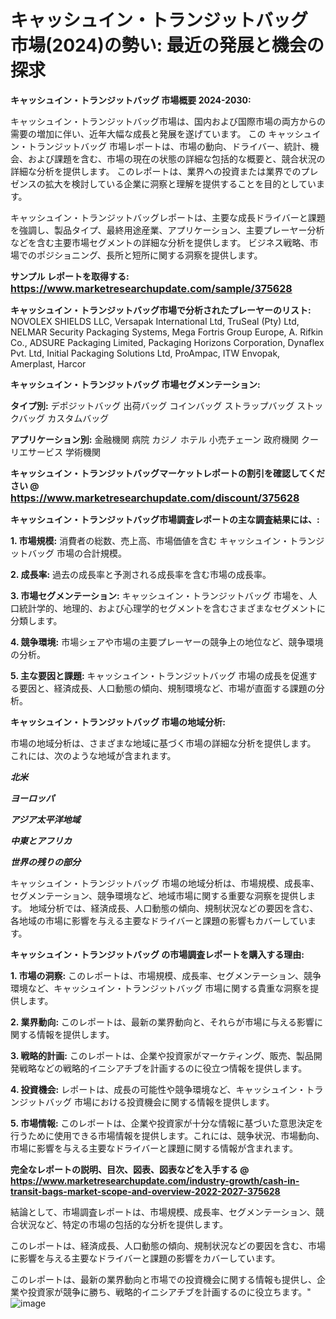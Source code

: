 # キャッシュイン・トランジットバッグ 市場(2024)の勢い: 最近の発展と機会の探求

<strong>キャッシュイン・トランジットバッグ 市場概要 2024-2030:</strong>

キャッシュイン・トランジットバッグ市場は、国内および国際市場の両方からの需要の増加に伴い、近年大幅な成長と発展を遂げています。 この キャッシュイン・トランジットバッグ 市場レポートは、市場の動向、ドライバー、統計、機会、および課題を含む、市場の現在の状態の詳細な包括的な概要と、競合状況の詳細な分析を提供します。 このレポートは、業界への投資または業界でのプレゼンスの拡大を検討している企業に洞察と理解を提供することを目的としています。

キャッシュイン・トランジットバッグレポートは、主要な成長ドライバーと課題を強調し、製品タイプ、最終用途産業、アプリケーション、主要プレーヤー分析などを含む主要市場セグメントの詳細な分析を提供します。 ビジネス戦略、市場でのポジショニング、長所と短所に関する洞察を提供します。



<strong>サンプル レポートを取得する: <a href=https://www.marketresearchupdate.com/sample/375628><font size=3 color=#0000ff>https://www.marketresearchupdate.com/sample/375628</font></a></strong>



<strong>キャッシュイン・トランジットバッグ市場で分析されたプレーヤーのリスト:</strong>
NOVOLEX SHIELDS LLC, Versapak International Ltd, TruSeal (Pty) Ltd, NELMAR Security Packaging Systems, Mega Fortris Group Europe, A. Rifkin Co., ADSURE Packaging Limited, Packaging Horizons Corporation, Dynaflex Pvt. Ltd, Initial Packaging Solutions Ltd, ProAmpac, ITW Envopak, Amerplast, Harcor



<strong>キャッシュイン・トランジットバッグ 市場セグメンテーション:</strong>



<strong>タイプ別:</strong>
デポジットバッグ
出荷バッグ
コインバッグ
ストラップバッグ
ストックバッグ
カスタムバッグ



<strong>アプリケーション別:</strong>
金融機関
病院
カジノ
ホテル
小売チェーン
政府機関
クーリエサービス
学術機関



<strong>キャッシュイン・トランジットバッグマーケットレポートの割引を確認してください @ <a href=https://www.marketresearchupdate.com/discount/375628><font size=3 color=#0000ff>https://www.marketresearchupdate.com/discount/375628</font></a></strong>



<strong>キャッシュイン・トランジットバッグ市場調査レポートの主な調査結果には、:</strong>



<strong>1. 市場規模:</strong> 消費者の総数、売上高、市場価値を含む キャッシュイン・トランジットバッグ 市場の合計規模。



<strong>2. 成長率:</strong> 過去の成長率と予測される成長率を含む市場の成長率。



<strong>3. 市場セグメンテーション:</strong> キャッシュイン・トランジットバッグ 市場を、人口統計学的、地理的、および心理学的セグメントを含むさまざまなセグメントに分類します。



<strong>4. 競争環境:</strong> 市場シェアや市場の主要プレーヤーの競争上の地位など、競争環境の分析。



<strong>5. 主な要因と課題:</strong> キャッシュイン・トランジットバッグ 市場の成長を促進する要因と、経済成長、人口動態の傾向、規制環境など、市場が直面する課題の分析。



<strong>キャッシュイン・トランジットバッグ 市場の地域分析:</strong>

市場の地域分析は、さまざまな地域に基づく市場の詳細な分析を提供します。 これには、次のような地域が含まれます。

<em>

<strong>北米</strong></em>
<em>

<strong>ヨーロッパ</strong></em>
<em>

<strong>アジア太平洋地域</strong></em>
<em>

<strong>中東とアフリカ</strong></em>
<em>

<strong>世界の残りの部分</strong></em>

キャッシュイン・トランジットバッグ 市場の地域分析は、市場規模、成長率、セグメンテーション、競争環境など、地域市場に関する重要な洞察を提供します。 地域分析では、経済成長、人口動態の傾向、規制状況などの要因を含む、各地域の市場に影響を与える主要なドライバーと課題の影響もカバーしています。



<strong>キャッシュイン・トランジットバッグ の市場調査レポートを購入する理由:</strong>



<strong>1. 市場の洞察:</strong> このレポートは、市場規模、成長率、セグメンテーション、競争環境など、キャッシュイン・トランジットバッグ 市場に関する貴重な洞察を提供します。



<strong>2. 業界動向:</strong> このレポートは、最新の業界動向と、それらが市場に与える影響に関する情報を提供します。



<strong>3. 戦略的計画:</strong> このレポートは、企業や投資家がマーケティング、販売、製品開発戦略などの戦略的イニシアチブを計画するのに役立つ情報を提供します。



<strong>4. 投資機会:</strong> レポートは、成長の可能性や競争環境など、キャッシュイン・トランジットバッグ 市場における投資機会に関する情報を提供します。



<strong>5. 市場情報:</strong> このレポートは、企業や投資家が十分な情報に基づいた意思決定を行うために使用できる市場情報を提供します。これには、競争状況、市場動向、市場に影響を与える主要なドライバーと課題に関する情報が含まれます。



<strong><b>完全なレポートの説明、目次、図表、図表などを入手する @ <a href=https://www.marketresearchupdate.com/industry-growth/cash-in-transit-bags-market-scope-and-overview-2022-2027-375628>https://www.marketresearchupdate.com/industry-growth/cash-in-transit-bags-market-scope-and-overview-2022-2027-375628</a></b></strong>

結論として、市場調査レポートは、市場規模、成長率、セグメンテーション、競合状況など、特定の市場の包括的な分析を提供します。

このレポートは、経済成長、人口動態の傾向、規制状況などの要因を含む、市場に影響を与える主要なドライバーと課題の影響をカバーしています。

このレポートは、最新の業界動向と市場での投資機会に関する情報も提供し、企業や投資家が競争に勝ち、戦略的イニシアチブを計画するのに役立ちます。"
![image](https://github.com/renukap7961/renukap7961/assets/163852544/5e825b15-93bb-4478-a55b-f133de7e3237)
